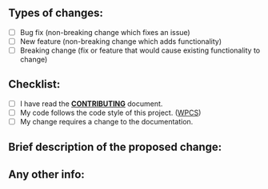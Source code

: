 ## Types of changes:
<!--- What types of changes does your code introduce? Put an `x` in all the boxes that apply (remove the space character first): -->
- [ ] Bug fix (non-breaking change which fixes an issue)
- [ ] New feature (non-breaking change which adds functionality)
- [ ] Breaking change (fix or feature that would cause existing functionality to change)

## Checklist:
<!--- Go over all the following points, and put an `x` in all the boxes that apply. -->
<!--- If you're unsure about any of these, don't hesitate to ask. We're here to help! -->
- [ ] I have read the [**CONTRIBUTING**](./CONTRIBUTING.md) document.
- [ ] My code follows the code style of this project. ([WPCS](https://github.com/WordPress-Coding-Standards/WordPress-Coding-Standards))
- [ ] My change requires a change to the documentation.

## Brief description of the proposed change:
<!--- What does your change do? What does it fix or change? -->



## Any other info:
<!-- Such as: possible pitfalls, required changes on update, unfinished features, etc... -->


